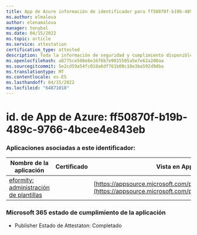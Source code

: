 ```yaml
---
title: App de Azure información de identificador para ff50870f-b19b-489c-9766-4bcee4e843eb
ms.author: elmalova
author: elenamalova
manager: tonybal
ms.date: 04/15/2022
ms.topic: article
ms.service: attestation
certification_type: attested
description: Toda la información de seguridad y cumplimiento disponible para ff50870f-b19b-489c-9766-4bcee4e843eb.
ms.openlocfilehash: a8775ce508e6e16f6b7e9015505a5e7e62a200aa
ms.sourcegitcommit: 5e2cd59a54fc018a6df761b00c18e3ba592d9dba
ms.translationtype: MT
ms.contentlocale: es-ES
ms.lasthandoff: 04/15/2022
ms.locfileid: "64871018"
---
```

# <a name="azure-app-id-ff50870f-b19b-489c-9766-4bcee4e843eb"></a>id. de App de Azure: ff50870f-b19b-489c-9766-4bcee4e843eb


### <a name="apps-associated-with-this-id"></a>Aplicaciones asociadas a este identificador:
| **Nombre de la aplicación** | **Certificado** | **Vista en AppSource** |
|--------------|---------------|-----------------------|
| [eformity: administración de plantillas](../forward/WA200003519.md) |  | [https://appsource.microsoft.com/product/office/WA200003519](https://appsource.microsoft.com/product/office/WA200003519) |

### <a name="microsoft-365-app-compliance-status"></a>Microsoft 365 estado de cumplimiento de la aplicación
- Publisher Estado de Attestaton: Completado
